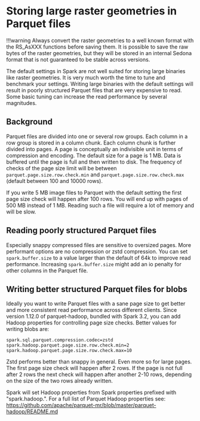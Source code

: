 # Storing large raster geometries in Parquet files

!!!warning
    Always convert the raster geometries to a well known format with the RS_AsXXX functions before saving them.
    It is possible to save the raw bytes of the raster geometries, but they will be stored in an internal Sedona format that is not guaranteed to be stable across versions.

The default settings in Spark are not well suited for storing large binaries like raster geometries.
It is very much worth the time to tune and benchmark your settings.
Writing large binaries with the default settings will result in poorly structured Parquet files that are very expensive to read.
Some basic tuning can increase the read performance by several magnitudes.

## Background

Parquet files are divided into one or several row groups.
Each column in a row group is stored in a column chunk.
Each column chunk is further divided into pages.
A page is conceptually an indivisible unit in terms of compression and encoding.
The default size for a page is 1 MB.
Data is buffered until the page is full and then written to disk.
The frequency of checks of the page size limit will be between `parquet.page.size.row.check.min` and `parquet.page.size.row.check.max` (default between 100 and 10000 rows).

If you write 5 MB image files to Parquet with the default setting the first page size check will happen after 100 rows.
You will end up with pages of 500 MB instead of 1 MB.
Reading such a file will require a lot of memory and will be slow.

## Reading poorly structured Parquet files

Especially snappy compressed files are sensitive to oversized pages.
More performant options are no compression or zstd compression.
You can set `spark.buffer.size` to a value larger than the default of 64k to improve read performance.
Increasing `spark.buffer.size` might add an io penalty for other columns in the Parquet file.

## Writing better structured Parquet files for blobs

Ideally you want to write Parquet files with a sane page size to get better and more consistent read performance across different clients.
Since version 1.12.0 of parquet-hadoop, bundled with Spark 3.2, you can add Hadoop properties for controlling page size checks.
Better values for writing blobs are:

```
spark.sql.parquet.compression.codec=zstd
spark.hadoop.parquet.page.size.row.check.min=2
spark.hadoop.parquet.page.size.row.check.max=10
```

Zstd performs better than snappy in general.
Even more so for large pages.
The first page size check will happen after 2 rows.
If the page is not full after 2 rows the next check will happen after another 2-10 rows, depending on the size of the two rows already written.

Spark will set Hadoop properties from Spark properties prefixed with "spark.hadoop.".
For a full list of Parquet Hadoop properties see: https://github.com/apache/parquet-mr/blob/master/parquet-hadoop/README.md
